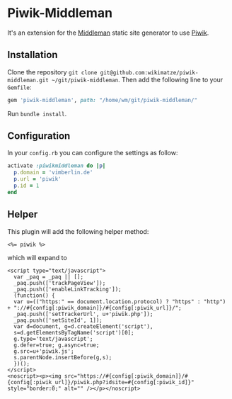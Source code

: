 # Piwik-Middleman

It's an extension for the [Middleman](http://middlemanapp.com/) static site generator
to use  [Piwik](https://piwik.org/).


## Installation


Clone the repository `git clone git@github.com:wikimatze/piwik-middleman.git ~/git/piwik-middleman`.
Then add the following line to your `Gemfile`:


```ruby
gem 'piwik-middleman', path: "/home/wm/git/piwik-middleman/"
```

Run `bundle install`.


## Configuration

In your `config.rb` you can configure the settings as follow:

```ruby
activate :piwikmiddleman do |p|
  p.domain = 'vimberlin.de'
  p.url = 'piwik'
  p.id = 1
end
```


## Helper

This plugin will add the following helper method:

```erb
<%= piwik %>
```


which will expand to


```erb
<script type="text/javascript">
  var _paq = _paq || [];
  _paq.push(['trackPageView']);
  _paq.push(['enableLinkTracking']);
  (function() {
  var u=(("https:" == document.location.protocol) ? "https" : "http") + "://#{config[:piwik_domain]}/#{config[:piwik_url]}/";
  _paq.push(['setTrackerUrl', u+'piwik.php']);
  _paq.push(['setSiteId', 1]);
  var d=document, g=d.createElement('script'),
  s=d.getElementsByTagName('script')[0];
  g.type='text/javascript';
  g.defer=true; g.async=true;
  g.src=u+'piwik.js';
  s.parentNode.insertBefore(g,s);
  })();
</script>
<noscript><p><img src="https://#{config[:piwik_domain]}/#{config[:piwik_url]}/piwik.php?idsite=#{config[:piwik_id]}" style="border:0;" alt="" /></p></noscript>
```

